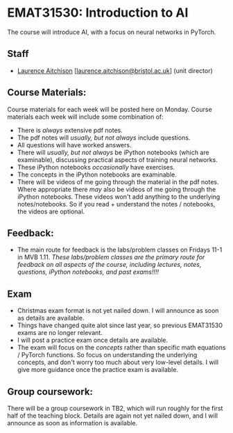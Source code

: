 # EMAT31530: Introduction to AI
The course will introduce AI, with a focus on neural networks in PyTorch.

## Staff
- [Laurence Aitchison](http://www.gatsby.ucl.ac.uk/~laurence/) [laurence.aitchison@bristol.ac.uk] (unit director)

## Course Materials:
Course materials for each week will be posted here on Monday.  Course materials each week will include some combination of:
* There is _always_ extensive pdf notes.
* The pdf notes will _usually, but not always_ include questions.
* All questions will have worked answers.
* There will _usually, but not always_ be iPython notebooks (which are examinable), discussing practical aspects of training neural networks.
* These iPython notebooks _occasionally_ have exercises.
* The concepts in the iPython notebooks are examinable.
* There will be videos of me going through the material in the pdf notes.  Where appropriate there _may_ also be videos of me going through the iPython notebooks.  These videos won't add anything to the underlying notes/notebooks.  So if you read + understand the notes / notebooks, the videos are optional.
 
## Feedback: 
* The main route for feedback is the labs/problem classes on Fridays 11-1 in MVB 1.11.  *These labs/problem classes are the primary route for feedback on all aspects of the course, including lectures, notes, questions, iPython notebooks, and past exams!!!!*

## Exam
* Christmas exam format is not yet nailed down.  I will announce as soon as details are available.
* Things have changed quite alot since last year, so previous EMAT31530 exams are no longer relevant.
* I will post a practice exam once details are available.
* The exam will focus on the _concepts_ rather than specific math equations / PyTorch functions.  So focus on understanding the underlying concepts, and don't worry too much about very low-level details.  I will give more guidance once the practice exam is available.

## Group coursework:
There will be a group coursework in TB2, which will run roughly for the first half of the teaching block.  Details are again not yet nailed down, and I will announce as soon as information is available.
